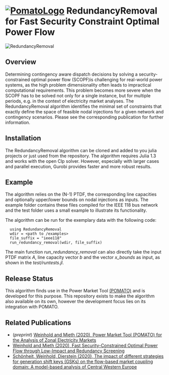 [![PomatoLogo](https://github.com/richard-weinhold/pomato/blob/master/docs/_static/graphics/pomato_logo_small.png "Pomato Soup")](#) RedundancyRemoval for Fast Security Constraint Optimal Power Flow
=====================================================================================================================================
![RedundancyRemoval](https://github.com/richard-weinhold/RedundancyRemoval/workflows/RedundancyRemoval/badge.svg)

Overview
--------

Determining contingency aware dispatch decisions by solving a security-constrained optimal power flow (SCOPF)is challenging for real-world power systems, as the high problem dimensionality often leads to impractical computational requirements. This problem becomes more severe when the SCOPF has to be solved not only for a single instance, but for multiple periods, e.g. in the context of electricity market analyses. The RedundancyRemoval algorithm identifies the minimal set of constraints that exactly define the space of feasible nodal injections for a given network and contingency scenarios.
Please see the corresponding publication for further information.

Installation
------------

The RedundancyRemoval algorithm can be cloned and added to you julia projects or just used from the repository. The algorithm requires Julia 1.3 and works with the open Clp solver. However, especially with larger cases and parallel execution, Gurobi provides faster and more robust results.

Example
--------

The algorithm relies on the (N-1) PTDF, the corresponding line capacities and optionally upper/lower bounds on nodal injections as inputs.
The example folder contains these files compiled for the IEEE 118 bus network and the test folder uses a small example to illustrate its functionality.

The algorithm can be run for the exemplary data with the following code:

      using RedundancyRemoval
      wdir = <path to /examples>
      file_suffix = "ieee118"
      run_redundancy_removal(wdir, file_suffix)

The main function *run_redundancy_removal* can also directly take the input PTDF matrix *A*, line capacity vector *b* and the vector *x_bounds* as input, as shown in the *test/runtests.jl*.

Release Status
--------------

This algorithm finds use in the Power Market Tool [(POMATO)](https://github.com/richard-weinhold/pomato) and is developed for this purpose. This repository exists to make the algorithm also available on its own, however the development focus lies on its integration with POMATO.

Related Publications
--------------------
- (*preprint*) [Weinhold and Mieth (2020), Power Market Tool (POMATO) for the Analysis of Zonal 
   Electricity Markets](https://arxiv.org/abs/2011.11594)
- [Weinhold and Mieth (2020), Fast Security-Constrained Optimal Power Flow through 
   Low-Impact and Redundancy Screening](https://ieeexplore.ieee.org/document/9094021)
- [Schönheit, Weinhold, Dierstein (2020), The impact of different strategies for generation 
   shift keys (GSKs) on  the flow-based market coupling domain: A model-based analysis of Central Western Europe](https://www.sciencedirect.com/science/article/pii/S0306261919317544)
